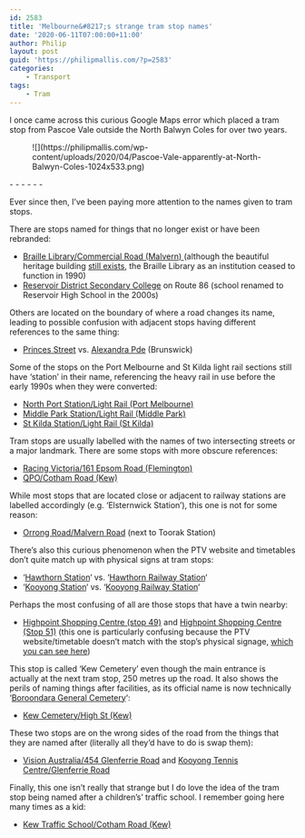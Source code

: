 ```yaml
---
id: 2583
title: 'Melbourne&#8217;s strange tram stop names'
date: '2020-06-11T07:00:00+11:00'
author: Philip
layout: post
guid: 'https://philipmallis.com/?p=2583'
categories:
    - Transport
tags:
    - Tram
---
```


I once came across this curious Google Maps error which placed a tram stop from Pascoe Vale outside the North Balwyn Coles for over two years.

<figure class="wp-block-image size-large">![](https://philipmallis.com/wp-content/uploads/2020/04/Pascoe-Vale-apparently-at-North-Balwyn-Coles-1024x533.png)</figure>- - - - - -

Ever since then, I’ve been paying more attention to the names given to tram stops.

There are stops named for things that no longer exist or have been rebranded:

- [Braille Library/Commercial Road (Malvern) ](https://www.ptv.vic.gov.au/stop/3215/braille-librarycommercial-rd-28/1)(although the beautiful heritage building [still exists](https://vhd.heritagecouncil.vic.gov.au/places/11457), the Braille Library as an institution ceased to function in 1990)
- [Reservoir District Secondary College](https://www.ptv.vic.gov.au/stop/2039/reservoir-district-secondary-collegeplenty-rd-57/1/tram/) on Route 86 (school renamed to Reservoir High School in the 2000s)

Others are located on the boundary of where a road changes its name, leading to possible confusion with adjacent stops having different references to the same thing:

- [Princes Street](https://www.ptv.vic.gov.au/stop/2951/princes-stnicholson-st-17/1/tram/) vs. [Alexandra Pde](https://www.ptv.vic.gov.au/stop/2950/alexandra-pdenicholson-st-17/1/tram) (Brunswick)

Some of the stops on the Port Melbourne and St Kilda light rail sections still have ‘station’ in their name, referencing the heavy rail in use before the early 1990s when they were converted:

- [North Port Station/Light Rail (Port Melbourne)](https://www.ptv.vic.gov.au/stop/2508/north-port-stationlight-rail-127/1/tram/)
- [Middle Park Station/Light Rail (Middle Park)](https://www.ptv.vic.gov.au/stop/2963/middle-park-stationlight-rail-130/1/tram/)
- [St Kilda Station/Light Rail (St Kilda)](https://www.ptv.vic.gov.au/stop/2883/st-kilda-stationlight-rail-132/1/tram/)

Tram stops are usually labelled with the names of two intersecting streets or a major landmark. There are some stops with more obscure references:

- [Racing Victoria/161 Epsom Road (Flemington)](https://www.ptv.vic.gov.au/stop/3136/racing-victoria161-epsom-rd-31/1/tram/)
- [QPO/Cotham Road (Kew)](https://www.ptv.vic.gov.au/stop/2442/qpocotham-rd-34/1/tram/)

While most stops that are located close or adjacent to railway stations are labelled accordingly (e.g. ‘Elsternwick Station’), this one is not for some reason:

- [Orrong Road/Malvern Road](https://www.ptv.vic.gov.au/stop/2341/orrong-rdmalvern-rd-37/1/tram/) (next to Toorak Station)

There’s also this curious phenomenon when the PTV website and timetables don’t quite match up with physical signs at tram stops:

- ‘[Hawthorn Station](https://goo.gl/maps/vPAdc1Hu5BEn1Msg9)‘ vs. ‘[Hawthorn Railway Station](https://www.ptv.vic.gov.au/stop/3008/hawthorn-stationburwood-rd-26/1/tram/)‘
- ‘[Kooyong Station](https://goo.gl/maps/ES7yEyeNi5sx4N7j9)‘ vs. ‘[Kooyong Railway Station](https://www.ptv.vic.gov.au/stop/2911/kooyong-stationglenferrie-rd-65/1/tram/)‘

Perhaps the most confusing of all are those stops that have a twin nearby:

- [Highpoint Shopping Centre (stop 49)](https://goo.gl/maps/6hvGd9vSchdfBbmC9) and [Highpoint Shopping Centre (Stop 51)](https://goo.gl/maps/xW3dzVUyBc5vNYdq7) (this one is particularly confusing because the PTV website/timetable doesn’t match with the stop’s physical signage, [which you can see here](https://goo.gl/maps/kzLybcio8KLScuSb8))

This stop is called ‘Kew Cemetery’ even though the main entrance is actually at the next tram stop, 250 metres up the road. It also shows the perils of naming things after facilities, as its official name is now technically ‘[Boroondara General Cemetery](http://kewcemetery.com.au/)‘:

- [Kew Cemetery/High St (Kew)](https://www.ptv.vic.gov.au/stop/2259/kew-cemeteryhigh-st-37/1/tram/)

These two stops are on the wrong sides of the road from the things that they are named after (literally all they’d have to do is swap them):

- [Vision Australia/454 Glenferrie Road](https://www.ptv.vic.gov.au/stop/2913/vision-australia454-glenferrie-rd-66/1/) and [Kooyong Tennis Centre/Glenferrie Road](https://www.ptv.vic.gov.au/stop/2914/kooyong-tennis-centreglenferrie-rd-66/1/tram/)

Finally, this one isn’t really that strange but I do love the idea of the tram stop being named after a children’s’ traffic school. I remember going here many times as a kid:

- [Kew Traffic School/Cotham Road (Kew)](https://www.ptv.vic.gov.au/stop/2433/kew-traffic-schoolcotham-rd-41/1/tram/)